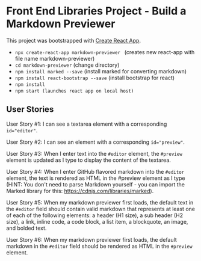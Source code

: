 

# Front End Libraries Project - Build a Markdown  Previewer

This project was bootstrapped with [Create React App](https://github.com/facebook/create-react-app).

- ```npx create-react-app markdown-previewer ``` (creates new react-app with file name markdown-previewer)
- ```cd markdown-previewer``` (change directory)
- ```npm install marked --save``` (install marked for converting markdown)
- ```npm install react-bootstrap --save``` (install bootstrap for react)
- ```npm install```
- ```npm start (launches react app on local host)```


## User Stories 
User Story #1: I can see a textarea element with a corresponding ```id="editor"```.

User Story #2: I can see an element with a corresponding ```id="preview"```.

User Story #3: When I enter text into the ```#editor``` element, the ```#preview``` element is updated as I type to display the content of the textarea.

User Story #4: When I enter GitHub flavored markdown into the ```#editor``` element, the text is rendered as HTML in the #preview element as I type (HINT: You don't need to parse Markdown yourself - you can import the Marked library for this: https://cdnjs.com/libraries/marked).

User Story #5: When my markdown previewer first loads, the default text in the ```#editor``` field should contain valid markdown that represents at least one of each of the following elements: a header (H1 size), a sub header (H2 size), a link, inline code, a code block, a list item, a blockquote, an image, and bolded text.

User Story #6: When my markdown previewer first loads, the default markdown in the ```#editor``` field should be rendered as HTML in the ```#preview``` element.
